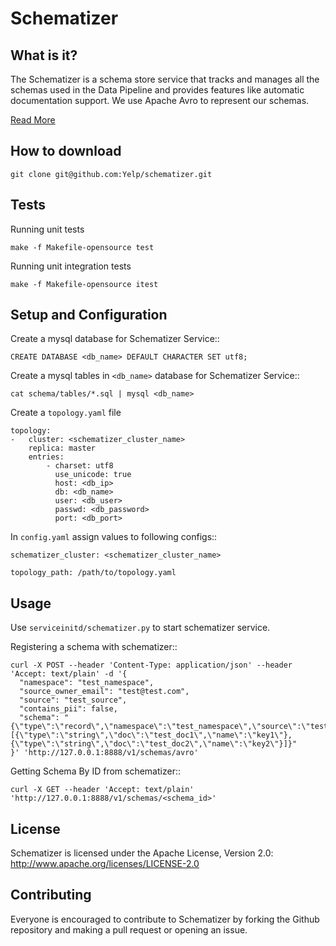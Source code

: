 # Schematizer


What is it?
-----------
The Schematizer is a schema store service that tracks and manages all the schemas 
used in the Data Pipeline and provides features like automatic documentation support.
We use Apache Avro to represent our schemas.

[Read More](https://engineeringblog.yelp.com/2016/08/more-than-just-a-schema-store.html)


How to download
---------------
```
git clone git@github.com:Yelp/schematizer.git
```


Tests
-----
Running unit tests
```
make -f Makefile-opensource test
```

Running unit integration tests
```
make -f Makefile-opensource itest
```


Setup and Configuration
-----------------------
Create a mysql database for Schematizer Service::
```
CREATE DATABASE <db_name> DEFAULT CHARACTER SET utf8;
```

Create a mysql tables in `<db_name>` database for Schematizer Service::
```
cat schema/tables/*.sql | mysql <db_name>
```

Create a `topology.yaml` file
```
topology:
-   cluster: <schematizer_cluster_name>
    replica: master
    entries:
        - charset: utf8
          use_unicode: true
          host: <db_ip>
          db: <db_name>
          user: <db_user>
          passwd: <db_password>
          port: <db_port>
```

In `config.yaml` assign values to following configs::
```
schematizer_cluster: <schematizer_cluster_name>

topology_path: /path/to/topology.yaml
```


Usage
-----
Use `serviceinitd/schematizer.py` to start schematizer service.

Registering a schema with schematizer::
```
curl -X POST --header 'Content-Type: application/json' --header 'Accept: text/plain' -d '{
  "namespace": "test_namespace",
  "source_owner_email": "test@test.com",
  "source": "test_source",
  "contains_pii": false,
  "schema": "{\"type\":\"record\",\"namespace\":\"test_namespace\",\"source\":\"test_source\",\"name\":\"test_name\",\"doc\":\"test_doc\",\"fields\":[{\"type\":\"string\",\"doc\":\"test_doc1\",\"name\":\"key1\"},{\"type\":\"string\",\"doc\":\"test_doc2\",\"name\":\"key2\"}]}"
}' 'http://127.0.0.1:8888/v1/schemas/avro'
```

Getting Schema By ID from schematizer::
```
curl -X GET --header 'Accept: text/plain' 'http://127.0.0.1:8888/v1/schemas/<schema_id>'
```


License
-------
Schematizer is licensed under the Apache License, Version 2.0: http://www.apache.org/licenses/LICENSE-2.0


Contributing
------------
Everyone is encouraged to contribute to Schematizer by forking the Github repository and making a pull request or opening an issue.
